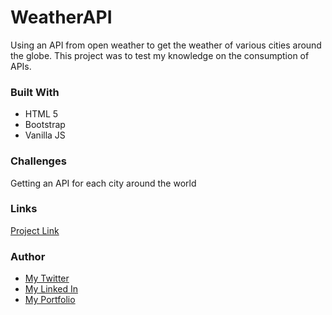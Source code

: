 # WeatherAPI
Using an API from open weather to get the weather of various cities around the globe. This project was to test my knowledge on the consumption of APIs.

### Built With
<ul>
  <li> HTML 5 </LI>
  <li> Bootstrap </li>
  <li> Vanilla JS </LI>
 </ul>
 
 ### Challenges
 Getting an API for each city around the world
 
 ### Links
 <a href = "https://dazzling-tereshkova-007594.netlify.app/"> Project Link </a>
 
 ### Author
 <ul>
  <li><a href = "https://twitter.com/home">My Twitter </a></li>
  <li><a href = "www.linkedin.com/in/salihu-abdulhamid-7bab04183">My Linked In </a></li>
  <li><a href = "https://infallible-pike-a0b433.netlify.app/">My Portfolio</a></li>
  </ul>
